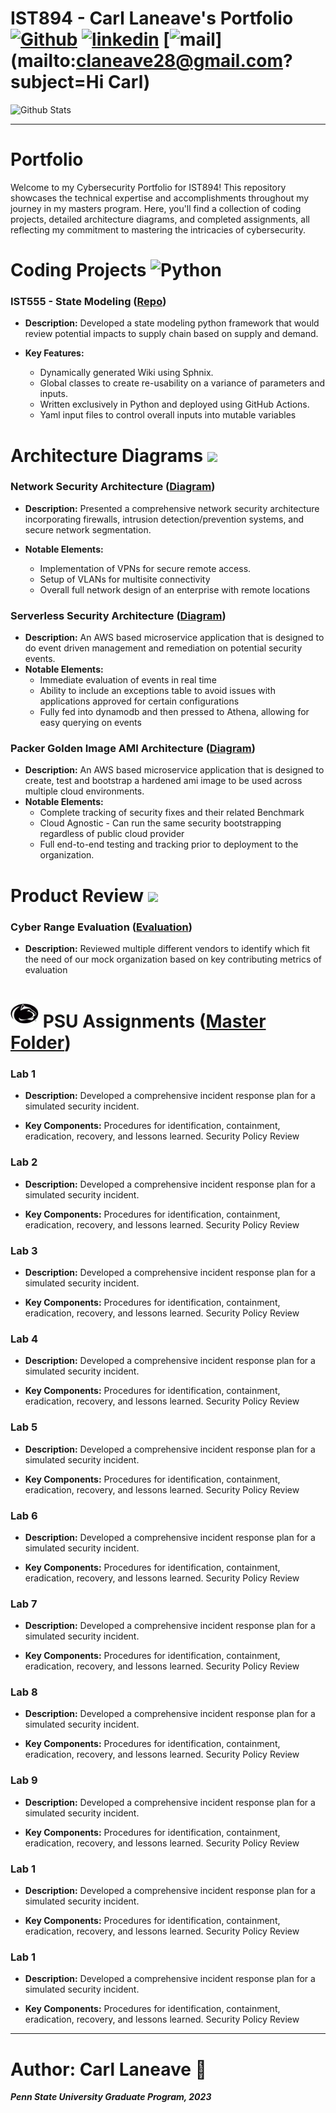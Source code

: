 # IST894 - Carl Laneave's Portfolio [![Github](https://img.shields.io/badge/GitHub-100000?style=for-the-badge&logo=github&logoColor=white)](https://github.com/claneave28)   [![linkedin](https://img.shields.io/badge/LinkedIn-0077B5?style=for-the-badge&logo=linkedin&logoColor=white)](https://www.linkedin.com/in/carl-laneave/) [![mail](https://img.shields.io/badge/Gmail-D14836?style=for-the-badge&logo=gmail&logoColor=white)](mailto:claneave28@gmail.com?subject=Hi Carl)


 ![Github Stats](https://github-profile-summary-cards.vercel.app/api/cards/profile-details?username=claneave28&theme=dark) 
<hr/>

# Portfolio 

Welcome to my Cybersecurity Portfolio for IST894! This repository showcases the technical expertise and accomplishments throughout my journey in my masters program. Here, you'll find a collection of coding projects, detailed architecture diagrams, and completed assignments, all reflecting my commitment to mastering the intricacies of cybersecurity.



# Coding Projects ![Python](https://img.shields.io/badge/python-3670A0?style=for-the-badge&logo=python&logoColor=ffdd54)
### IST555 - State Modeling ([Repo](https://github.com/claneave28/intelligent_agent_ist555))
- **Description:** Developed a state modeling python framework that would review potential impacts to supply chain based on supply and demand.

- **Key Features:**
  * Dynamically generated Wiki using Sphnix.
  * Global classes to create re-usability on a variance of parameters and inputs.
  * Written exclusively in Python and deployed using GitHub Actions.
  * Yaml input files to control overall inputs into mutable variables

# Architecture Diagrams ![](https://img.shields.io/badge/Amazon_AWS-FF9900?style=for-the-badge&logo=amazonaws&logoColor=white) 
### Network Security Architecture ([Diagram](https://github.com/claneave28/network-design/blob/main/overall_network.png))
- **Description:** Presented a comprehensive network security architecture incorporating firewalls, intrusion detection/prevention systems, and secure network segmentation.

- **Notable Elements:**
  * Implementation of VPNs for secure remote access.
  * Setup of VLANs for multisite connectivity
  * Overall full network design of an enterprise with remote locations

### Serverless Security Architecture ([Diagram](https://github.com/claneave28/AWS-Serverless-Architecture-Model/blob/master/AutomationFramework_arch.png))
- **Description:**  An AWS based microservice application that is designed to do event driven management and remediation on potential security events.
- **Notable Elements:**
  * Immediate evaluation of events in real time
  * Ability to include an exceptions table to avoid issues with applications approved for certain configurations
  * Fully fed into dynamodb and then pressed to Athena, allowing for easy querying on events

### Packer Golden Image AMI Architecture ([Diagram](https://github.com/claneave28/AWS-Serverless-Architecture-Model/blob/master/AutomationFramework_arch.png))
- **Description:**  An AWS based microservice application that is designed to create, test and bootstrap a hardened ami image to be used across multiple cloud environments.  
- **Notable Elements:**
  * Complete tracking of security fixes and their related Benchmark
  * Cloud Agnostic - Can run the same security bootstrapping regardless of public cloud provider
  * Full end-to-end testing and tracking prior to deployment to the organization.

# Product Review ![](https://img.shields.io/badge/Product-Reviews-blue)
### Cyber Range Evaluation ([Evaluation](Cyber-Range-Evaluation/))

- **Description:**
Reviewed multiple different vendors to identify which fit the need of our mock organization based on key contributing metrics of evaluation

# <img src="images/img.png" width="45" height="45"> PSU Assignments  ([Master Folder](Labs/))
### Lab 1
- **Description:** Developed a comprehensive incident response plan for a simulated security incident.

- **Key Components:**
Procedures for identification, containment, eradication, recovery, and lessons learned.
Security Policy Review

### Lab 2
- **Description:** Developed a comprehensive incident response plan for a simulated security incident.

- **Key Components:**
Procedures for identification, containment, eradication, recovery, and lessons learned.
Security Policy Review

### Lab 3
- **Description:** Developed a comprehensive incident response plan for a simulated security incident.

- **Key Components:**
Procedures for identification, containment, eradication, recovery, and lessons learned.
Security Policy Review

### Lab 4
- **Description:** Developed a comprehensive incident response plan for a simulated security incident.

- **Key Components:**
Procedures for identification, containment, eradication, recovery, and lessons learned.
Security Policy Review

### Lab 5
- **Description:** Developed a comprehensive incident response plan for a simulated security incident.

- **Key Components:**
Procedures for identification, containment, eradication, recovery, and lessons learned.
Security Policy Review

### Lab 6
- **Description:** Developed a comprehensive incident response plan for a simulated security incident.

- **Key Components:**
Procedures for identification, containment, eradication, recovery, and lessons learned.
Security Policy Review

### Lab 7
- **Description:** Developed a comprehensive incident response plan for a simulated security incident.

- **Key Components:**
Procedures for identification, containment, eradication, recovery, and lessons learned.
Security Policy Review

### Lab 8
- **Description:** Developed a comprehensive incident response plan for a simulated security incident.

- **Key Components:**
Procedures for identification, containment, eradication, recovery, and lessons learned.
Security Policy Review

### Lab 9
- **Description:** Developed a comprehensive incident response plan for a simulated security incident.

- **Key Components:**
Procedures for identification, containment, eradication, recovery, and lessons learned.
Security Policy Review

### Lab 1
- **Description:** Developed a comprehensive incident response plan for a simulated security incident.

- **Key Components:**
Procedures for identification, containment, eradication, recovery, and lessons learned.
Security Policy Review

### Lab 1
- **Description:** Developed a comprehensive incident response plan for a simulated security incident.

- **Key Components:**
Procedures for identification, containment, eradication, recovery, and lessons learned.
Security Policy Review

<hr/>

# Author: Carl Laneave 🚀
<b><i>Penn State University Graduate Program, 2023</i></b>





